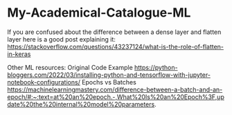 # My-Academical-Catalogue-ML

If you are confused about the difference between a dense layer and flatten layer here is a good post explaining it: https://stackoverflow.com/questions/43237124/what-is-the-role-of-flatten-in-keras

Other ML resources:
      Original Code Example
              https://python-bloggers.com/2022/03/installing-python-and-tensorflow-with-jupyter-notebook-configurations/
      Epochs vs Batches
              https://machinelearningmastery.com/difference-between-a-batch-and-an-epoch/#:~:text=at%20an%20epoch.-,What%20Is%20an%20Epoch%3F,update%20the%20internal%20model%20parameters.
